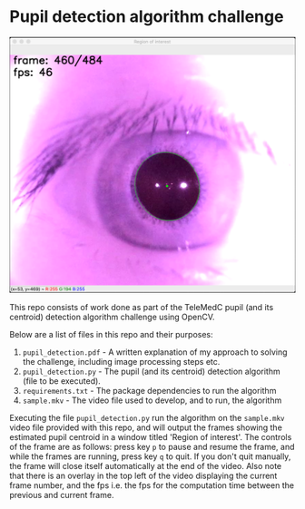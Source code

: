 # Pupil detection algorithm challenge

![Pupil detection](img.png)

This repo consists of work done as part of the TeleMedC pupil (and its centroid) detection algorithm challenge using OpenCV.

Below are a list of files in this repo and their purposes:
1. `pupil_detection.pdf` - A written explanation of my approach to solving the challenge, including image processing steps etc.
2. `pupil_detection.py` - The pupil (and its centroid) detection algorithm (file to be executed).
3. `requirements.txt` - The package dependencies to run the algorithm
4. `sample.mkv` - The video file used to develop, and to run, the algorithm


Executing the file `pupil_detection.py` run the algorithm on the `sample.mkv` video file provided with this repo, and will output the frames showing the estimated pupil centroid in a window titled 'Region of interest'. The controls of the frame are as follows: press key `p` to pause and resume the frame, and while the frames are running, press key `q` to quit. If you don't quit manually, the frame will close itself automatically at the end of the video. Also note that there is an overlay in the top left of the video displaying the current frame number, and the fps i.e. the fps for the computation time between the previous and current frame.






